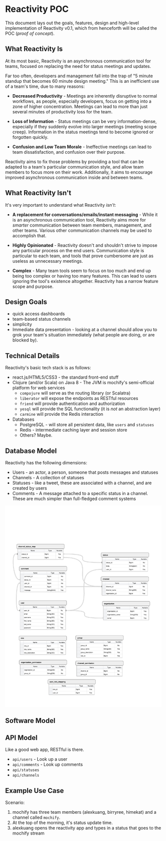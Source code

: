 # Reactivity POC

This document lays out the goals, features, design and high-level implementation of Reactivity v0.1, which from henceforth will be called the POC (*proof of concept*).

## What Reactivity Is

At its most basic, Reactivity is an asynchronous communication tool for teams, focused on replacing the need for status meetings and updates.

Far too often, developers and management fall into the trap of "5 minute standup that becomes 60 minute design meeting." This is an inefficient use of a team's time, due to many reasons:

* **Decreased Productivity** - Meetings are inherently disruptive to normal workflows, as people, especially developers, focus on getting into a zone of higher concentration. Meetings can lead to more than just several minutes of productivity loss for the team.

* **Loss of Information** - Status meetings can be very information-dense, especially if they suddenly evolve into larger meetings (meeting scope creep). Information in the status meetings tend to become ignored or forgotten quickly.

* **Confusion and Low Team Morale** - Ineffective meetings can lead to team dissatisfaction, and confusion over their purpose.

Reactivity aims to fix those problems by providing a tool that can be adapted to a team's particular communication style, and allow team members to focus more on their work. Additionally, it aims to encourage improved asynchronous communication inside and between teams.

## What Reactivity Isn't

It's very important to understand what Reactivity _isn't_:

* **A replacement for conversations/emails/instant messaging** - While it is an asynchronous communication tool, Reactivity aims more for _smarter_ communication between team members, management, and other teams. Various other communication channels may be used to accomplish that.

* **Highly Opinionated** - Reactivity doesn't and shouldn't strive to impose any particular process on the end users. Communication style is particular to each team, and tools that prove cumbersome are just as useless as unnecessary meetings.

* **Complex** - Many team tools seem to focus on too much and end up being too complex or having too many features. This can lead to users ignoring the tool's existence altogether. Reactivity has a narrow feature scope and purpose.

## Design Goals

* quick access dashboards
* team-based status channels
* simplicity
* Immediate data presentation - looking at a channel should allow you to grok your team's situation immediately (what people are doing, or are blocked by).

## Technical Details

Reactivity's basic tech stack is as follows:

* react.js/HTML5/CSS3 - the standard front-end stuff
* Clojure (and/or Scala) on Java 8 - The JVM is mochify's semi-official platform for web services
  * `compojure` will serve as the routing library (or Scalatra)
  * `liberator` will expose the endpoints as RESTful resources
  * `friend` will provide authentication and authorization
  * `yesql` will provide the SQL functionality (it is *not* an abstraction layer)
  * `carmine` will provide the Redis interaction
* Databases
  * PostgreSQL - will store all persistent data, like `users` and `statuses`
  * Redis - intermediate caching layer and session store
  * Others? Maybe.

## Database Model

Reactivity has the following dimensions:

* Users - an actor, a person, someone that posts messages and statuses
* Channels - A collection of statuses
* Statuses - like a tweet, these are associated with a channel, and are created by users
* Comments - A message attached to a specific status in a channel. These are much simpler than full-fledged comment systems

![Database schema](https://github.com/mochify/reactivity/blob/master/resources/models/mvp_schema.png)

## Software Model


## API Model

Like a good web app, RESTful is there.

* `api/users` - Look up a user
* `api/comments` - Look up comments
* `api/statuses`
* `api/channels`




## Example Use Case

Scenario:

1. mochify has three team members (alexkuang, birryree, himekat) and a channel called `mochify`.
2. At the top of the morning, it's status update time.
3. alexkuang opens the reactivity app and types in a status that goes to the mochify stream
